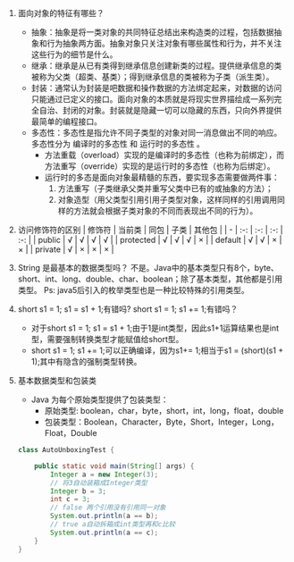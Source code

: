 1. 面向对象的特征有哪些？
    + 抽象：抽象是将一类对象的共同特征总结出来构造类的过程，包括数据抽象和行为抽象两方面。抽象对象只关注对象有哪些属性和行为，并不关注这些行为的细节是什么。
    + 继承：继承是从已有类得到继承信息创建新类的过程。提供继承信息的类被称为父类（超类、基类）；得到继承信息的类被称为子类（派生类）。
    + 封装：通常认为封装是吧数据和操作数据的方法绑定起来，对数据的访问只能通过已定义的接口。面向对象的本质就是将现实世界描绘成一系列完全自治、封闭的对象。封装就是隐藏一切可以隐藏的东西，只向外界提供最简单的编程接口。
    + 多态性：多态性是指允许不同子类型的对象对同一消息做出不同的响应。多态性分为 编译时的多态性 和 运行时的多态性 。
        * 方法重载（overload）实现的是编译时的多态性（也称为前绑定），而方法重写（override）实现的是运行时的多态性（也称为后绑定）。
        * 运行时的多态是面向对象最精髓的东西，要实现多态需要做两件事：
            1. 方法重写（子类继承父类并重写父类中已有的或抽象的方法）；
            2. 对象造型（用父类型引用引用子类型对象，这样同样的引用调用同样的方法就会根据子类对象的不同而表现出不同的行为）。
    
1. 访问修饰符的区别
    | 修饰符 | 当前类 | 同包 | 子类 | 其他包 | 
    | - | :-: | :-: | :-: | :-: |
    | public | √ | √ | √ | √ | 
    | protected | √ | √ | √ | × | 
    | default | √ | √ | × | × | 
    | private | √ | × | × | × | 

1. String 是最基本的数据类型吗？
    不是。Java中的基本类型只有8个，byte、short、int、long、double、char、boolean；除了基本类型，其他都是引用类型。
    Ps: java5后引入的枚举类型也是一种比较特殊的引用类型。

1. short s1 = 1; s1 = s1 + 1;有错吗? short s1 = 1; s1 += 1;有错吗？
    + 对于short s1 = 1; s1 = s1 + 1;由于1是int类型，因此s1+1运算结果也是int 型，需要强制转换类型才能赋值给short型。
    + short s1 = 1; s1 += 1;可以正确编译，因为s1+= 1;相当于s1 = (short)(s1 + 1);其中有隐含的强制类型转换。

1. 基本数据类型和包装类
    + Java 为每个原始类型提供了包装类型： 
        - 原始类型: boolean，char，byte，short，int，long，float，double 
        - 包装类型：Boolean，Character，Byte，Short，Integer，Long，Float，Double
    ```java
    class AutoUnboxingTest {

        public static void main(String[] args) {
            Integer a = new Integer(3);
            // 将3自动装箱成Integer类型
            Integer b = 3;
            int c = 3;
            // false 两个引用没有引用同一对象
            System.out.println(a == b);
            // true a自动拆箱成int类型再和c比较
            System.out.println(a == c);
        }
    }
    ```